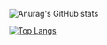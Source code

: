 
![Anurag's GitHub stats](https://github-readme-stats.vercel.app/api?username=askhabchic&hide=stars)

[![Top Langs](https://github-readme-stats.vercel.app/api/top-langs/?username=askhabchic&layout=compact&theme=vision-friendly-dark&hide=php)](https://github.com/askhabchic/github-readme-stats)

<!-- [![Top Langs](https://github-readme-stats.vercel.app/api/top-langs/?username=askhabchic&hide=php, JavaScript)](https://github.com/askhabchic/github-readme-stats) -->

<h1>
<img src="https://komarev.com/ghpvc/?username=askhabchic&style=flat-square&color=blue" alt=""/></h>

<!--
**askhabchic/askhabchic** is a ✨ _special_ ✨ repository because its `README.md` (this file) appears on your GitHub profile.

Here are some ideas to get you started:

- 🔭 I’m currently working on ...
- 🌱 I’m currently learning ...
- 👯 I’m looking to collaborate on ...
- 🤔 I’m looking for help with ...
- 💬 Ask me about ...
- 📫 How to reach me: ...
- 😄 Pronouns: ...
- ⚡ Fun fact: ...
-->

